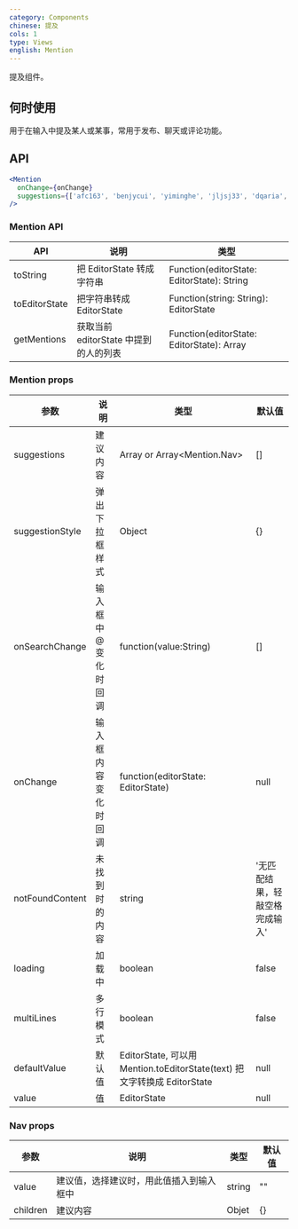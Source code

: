 ```yaml
---
category: Components
chinese: 提及
cols: 1
type: Views
english: Mention
---
```


提及组件。

## 何时使用

用于在输入中提及某人或某事，常用于发布、聊天或评论功能。

## API

```jsx
<Mention
  onChange={onChange}
  suggestions={['afc163', 'benjycui', 'yiminghe', 'jljsj33', 'dqaria', 'RaoHai']}
/>
```

### Mention API

| API     | 说明           | 类型     |
|----------|---------------|----------|
| toString    | 把 EditorState 转成字符串 | Function(editorState: EditorState): String |
| toEditorState    | 把字符串转成 EditorState | Function(string: String): EditorState |
| getMentions    | 获取当前 editorState 中提到的人的列表 | Function(editorState: EditorState): Array<String> |

### Mention props

| 参数     | 说明           | 类型     | 默认值       |
|----------|---------------|----------|--------------|
| suggestions    | 建议内容 | Array<string> or Array<Mention.Nav> | [] |
| suggestionStyle | 弹出下拉框样式 | Object | {} |
| onSearchChange | 输入框中 @ 变化时回调 | function(value:String) | [] |
| onChange | 输入框内容变化时回调 | function(editorState: EditorState) | null |
| notFoundContent| 未找到时的内容 | string | '无匹配结果，轻敲空格完成输入' |
| loading | 加载中 | boolean | false |
| multiLines | 多行模式 | boolean | false |
| defaultValue | 默认值 | EditorState, 可以用 Mention.toEditorState(text) 把文字转换成 EditorState | null |
| value | 值 | EditorState | null |

### Nav props

| 参数     | 说明           | 类型     | 默认值       |
|----------|---------------|----------|--------------|
| value    | 建议值，选择建议时，用此值插入到输入框中 | string | "" |
| children | 建议内容 | Objet | {} |
